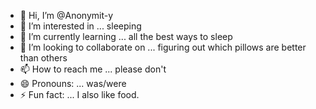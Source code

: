 - 👋 Hi, I’m @Anonymit-y
- 👀 I’m interested in ... sleeping
- 🌱 I’m currently learning ...  all the best ways to sleep
- 💞️ I’m looking to collaborate on ...  figuring out which pillows are better than others
- 📫 How to reach me ...  please don't
- 😄 Pronouns: ... was/were
- ⚡ Fun fact: ...  I also like food.
